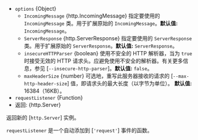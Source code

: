 <!-- YAML
added: v0.1.13
changes:
  - version:
     - v13.8.0
     - v12.15.0
     - v10.19.0
    pr-url: https://github.com/nodejs/node/pull/31448
    description: The `insecureHTTPParser` option is supported now.
  - version: v13.3.0
    pr-url: https://github.com/nodejs/node/pull/30570
    description: The `maxHeaderSize` option is supported now.
  - version: v9.6.0, v8.12.0
    pr-url: https://github.com/nodejs/node/pull/15752
    description: The `options` argument is supported now.
-->

* `options` {Object}
  * `IncomingMessage` {http.IncomingMessage} 指定要使用的 `IncomingMessage` 类。用于扩展原始的 `IncomingMessage`。**默认值:** `IncomingMessage`。
  * `ServerResponse` {http.ServerResponse} 指定要使用的 `ServerResponse` 类。用于扩展原始的 `ServerResponse`。**默认值:** `ServerResponse`。
  * `insecureHTTPParser` {boolean} 使用不安全的 HTTP 解析器，当为 `true` 时接受无效的 HTTP 请求头。应避免使用不安全的解析器。有关更多信息，参见 [`--insecure-http-parser`]。**默认值:** `false`。
  * `maxHeaderSize` {number} 可选地，重写此服务器接收的请求的 [`--max-http-header-size`] 值，即请求头的最大长度（以字节为单位）。 **默认值:** 16384（16KB）。
* `requestListener` {Function}
* 返回: {http.Server}

返回新的 [`http.Server`] 实例。

`requestListener` 是一个自动添加到 [`'request'`] 事件的函数。


